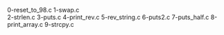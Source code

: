 0-reset_to_98.c 
1-swap.c  
2-strlen.c 
3-puts.c 
4-print_rev.c 
5-rev_string.c 
6-puts2.c 
7-puts_half.c 
8-print_array.c 
9-strcpy.c
